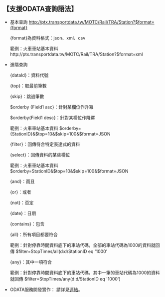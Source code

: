 ## 【支援ODATA查詢語法】



-  基本查詢 http://ptx.transportdata.tw/MOTC/Rail/TRA/Station?$format={format}

     {format}為資料格式：json、xml、csv
     
     範例：火車車站基本資料http://ptx.transportdata.tw/MOTC/Rail/TRA/Station?$format=xml

-  進階查詢
   
   {dataId}：資料代號
   
   {top}：取最前筆數
   
   {skip}：跳過筆數
   
   $orderby {Field1 asc}：針對某欄位作升冪 
   
   $orderby{Field1 desc}：針對某欄位作降冪    
   
   範例：火車車站基本資料 $orderby={StationID}&$top=10&$skip=100&$format=JSON 
   
   {filter}：回傳符合特定表達式的資料  
   
   {select}：回傳資料的某些欄位    
   
   範例：火車車站基本資料 $orderby=StationID&$top=10&$skip=100&$format=JSON 
   
   {and}：而且
   
   {or}：或者     
   
   {not}：否定     
   
   {date}：日期
   
   {contains}：包含
   
   {all}：所有項目都要符合
   
   範例：針對停靠時間資料底下的車站代碼，全部的車站代碼為1000的資料就回傳  $filter=StopTimes/all(d:d/StationID eq '1000'
   
   {any}：其中一項符合
   
   範例：針對停靠時間資料底下的車站代碼，其中一筆的車站代碼為1000的資料就回傳 $filter=StopTimes/any(d:d/StationID eq  '1000') 



-  ODATA服務開發實作： 請詳見[連結](http://ptx.transportdata.tw/ptx/Download/公共運輸整合資訊平台資料服務開發實作.pdf)。
